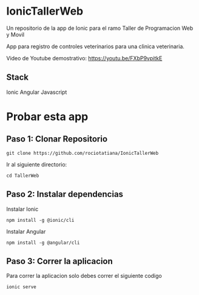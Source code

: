 # IonicTallerWeb
Un repositorio de la app de Ionic para el ramo Taller de Programacion Web y Movil

App para registro de controles veterinarios para una clinica veterinaria.

Video de Youtube demostrativo: https://youtu.be/FXbP9vpitkE 

## Stack
Ionic 
Angular
Javascript

# Probar esta app
## Paso 1: Clonar Repositorio
```
git clone https://github.com/rociotatiana/IonicTallerWeb
```
Ir al siguiente directorio:
```
cd TallerWeb
```
## Paso 2: Instalar dependencias

Instalar Ionic
```
npm install -g @ionic/cli
```

Instalar Angular
```
npm install -g @angular/cli
```
## Paso 3: Correr la aplicacion 

Para correr la aplicacion solo debes correr el siguiente codigo
```
ionic serve
```
